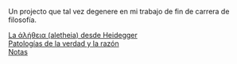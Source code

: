 Un projecto que tal vez degenere en mi trabajo de fin de carrera de filosofía.

[La ἀλήθεια (aletheia) desde Heidegger](heidegger.md)  
[Patologías de la verdad y la razón](patologias.md)  
[Notas](notas.md)  

